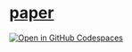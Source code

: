 # [paper](/book)

[![Open in GitHub Codespaces](https://github.com/codespaces/badge.svg)](https://codespaces.new/tschm/paper)

